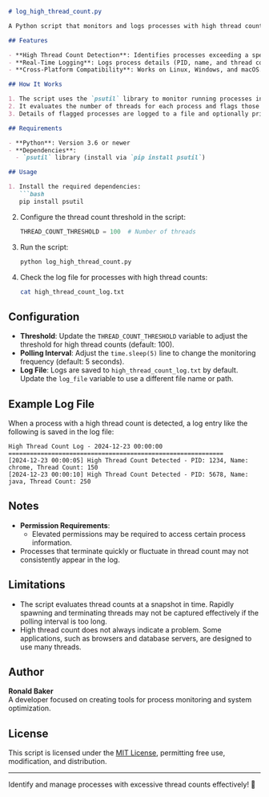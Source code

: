 ```markdown
# log_high_thread_count.py

A Python script that monitors and logs processes with high thread counts. This tool helps identify applications that may be overusing threads, potentially leading to performance issues.

## Features

- **High Thread Count Detection**: Identifies processes exceeding a specified thread count threshold.
- **Real-Time Logging**: Logs process details (PID, name, and thread count) with timestamps.
- **Cross-Platform Compatibility**: Works on Linux, Windows, and macOS.

## How It Works

1. The script uses the `psutil` library to monitor running processes in real time.
2. It evaluates the number of threads for each process and flags those exceeding a predefined threshold.
3. Details of flagged processes are logged to a file and optionally printed to the console.

## Requirements

- **Python**: Version 3.6 or newer
- **Dependencies**:
  - `psutil` library (install via `pip install psutil`)

## Usage

1. Install the required dependencies:
   ```bash
   pip install psutil
   ```

2. Configure the thread count threshold in the script:
   ```python
   THREAD_COUNT_THRESHOLD = 100  # Number of threads
   ```

3. Run the script:
   ```bash
   python log_high_thread_count.py
   ```

4. Check the log file for processes with high thread counts:
   ```bash
   cat high_thread_count_log.txt
   ```

## Configuration

- **Threshold**: Update the `THREAD_COUNT_THRESHOLD` variable to adjust the threshold for high thread counts (default: 100).
- **Polling Interval**: Adjust the `time.sleep(5)` line to change the monitoring frequency (default: 5 seconds).
- **Log File**: Logs are saved to `high_thread_count_log.txt` by default. Update the `log_file` variable to use a different file name or path.

## Example Log File

When a process with a high thread count is detected, a log entry like the following is saved in the log file:

```
High Thread Count Log - 2024-12-23 00:00:00
============================================================
[2024-12-23 00:00:05] High Thread Count Detected - PID: 1234, Name: chrome, Thread Count: 150
[2024-12-23 00:00:10] High Thread Count Detected - PID: 5678, Name: java, Thread Count: 250
```

## Notes

- **Permission Requirements**:
  - Elevated permissions may be required to access certain process information.
- Processes that terminate quickly or fluctuate in thread count may not consistently appear in the log.

## Limitations

- The script evaluates thread counts at a snapshot in time. Rapidly spawning and terminating threads may not be captured effectively if the polling interval is too long.
- High thread count does not always indicate a problem. Some applications, such as browsers and database servers, are designed to use many threads.

## Author

**Ronald Baker**  
A developer focused on creating tools for process monitoring and system optimization.

## License

This script is licensed under the [MIT License](LICENSE), permitting free use, modification, and distribution.

---

Identify and manage processes with excessive thread counts effectively! 🧵
```
